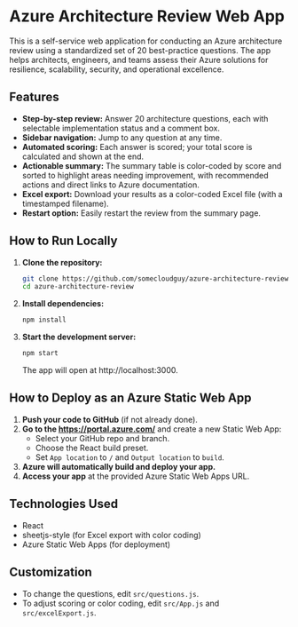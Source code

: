 # Azure Architecture Review Web App

This is a self-service web application for conducting an Azure architecture review using a standardized set of 20 best-practice questions. The app helps architects, engineers, and teams assess their Azure solutions for resilience, scalability, security, and operational excellence.

## Features

- **Step-by-step review:** Answer 20 architecture questions, each with selectable implementation status and a comment box.
- **Sidebar navigation:** Jump to any question at any time.
- **Automated scoring:** Each answer is scored; your total score is calculated and shown at the end.
- **Actionable summary:** The summary table is color-coded by score and sorted to highlight areas needing improvement, with recommended actions and direct links to Azure documentation.
- **Excel export:** Download your results as a color-coded Excel file (with a timestamped filename).
- **Restart option:** Easily restart the review from the summary page.

## How to Run Locally

1. **Clone the repository:**
   ```bash
   git clone https://github.com/somecloudguy/azure-architecture-review.git
   cd azure-architecture-review
   ```

2. **Install dependencies:**
   ```bash
   npm install
   ```

3. **Start the development server:**
   ```bash
   npm start
   ```
   The app will open at http://localhost:3000.

## How to Deploy as an Azure Static Web App

1. **Push your code to GitHub** (if not already done).
2. **Go to the https://portal.azure.com/** and create a new Static Web App:
   - Select your GitHub repo and branch.
   - Choose the React build preset.
   - Set `App location` to `/` and `Output location` to `build`.
3. **Azure will automatically build and deploy your app.**
4. **Access your app** at the provided Azure Static Web Apps URL.

## Technologies Used

- React
- sheetjs-style (for Excel export with color coding)
- Azure Static Web Apps (for deployment)

## Customization

- To change the questions, edit `src/questions.js`.
- To adjust scoring or color coding, edit `src/App.js` and `src/excelExport.js`.
